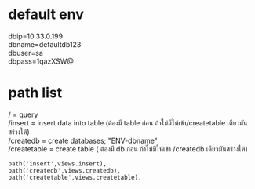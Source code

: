 <h1>default env</h1>
 dbip=10.33.0.199<br>
 dbname=defaultdb123<br>
 dbuser=sa<br>
 dbpass=1qazXSW@<br>

<h1> path list </h1>
/ = query <br>
/insert = insert data into table (ต้องมี table  ก่อน ถ้าไม่มีให้เข้า/createtable เดียวมันสร้างให้) <br>
/createdb = create databases; "ENV-dbname" <br>
/createtable = create table ( ต้องมี db ก่อน ถ้าไม่มีให้เข้า /createdb เดียวมันสร้างให้)

    path('insert',views.insert),
    path('createdb',views.createdb),
    path('createtable',views.createtable),
